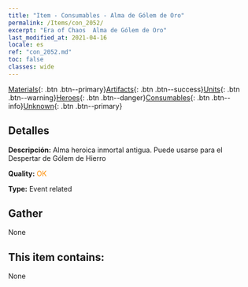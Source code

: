 ```yaml
---
title: "Item - Consumables - Alma de Gólem de Oro"
permalink: /Items/con_2052/
excerpt: "Era of Chaos  Alma de Gólem de Oro"
last_modified_at: 2021-04-16
locale: es
ref: "con_2052.md"
toc: false
classes: wide
---
```

 [Materials](/es/Items/){: .btn .btn--primary}[Artifacts](/es/Items/Artifacts/){: .btn .btn--success}[Units](/es/Items/Units/){: .btn .btn--warning}[Heroes](/es/Items/Heroes/){: .btn .btn--danger}[Consumables](/es/Items/Consumables/){: .btn .btn--info}[Unknown](/es/Items/Unknown/){: .btn .btn--primary}

## Detalles
 **Descripción:** Alma heroica inmortal antigua. Puede usarse para el Despertar de Gólem de Hierro

 **Quality:** <span style="color: #FF8C00">OK</span>

 **Type:** Event related

## Gather

  None

## This item contains:

  None

